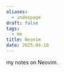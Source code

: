 ```yaml
---
aliases:
  - indexpage
draft: false
tags:
  - me
title: Neovim
date: 2025-04-10
---
```


my notes on Neovim.